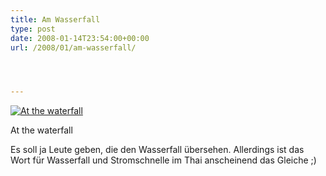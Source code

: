 ```yaml
---
title: Am Wasserfall
type: post
date: 2008-01-14T23:54:00+00:00
url: /2008/01/am-wasserfall/




---
```

<div class="flickr">
  <a href="http://www.flickr.com/photos/schreibblogade/2194558119/" title="At the waterfall"><img src="//farm3.static.flickr.com/2138/2194558119_34ef5b7f41.jpg" alt="At the waterfall" /></a></p>

  <p>
    At the waterfall
  </p>
</div>

Es soll ja Leute geben, die den Wasserfall übersehen. Allerdings ist das Wort für Wasserfall und Stromschnelle im Thai anscheinend das Gleiche ;)
